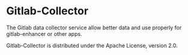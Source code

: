 Gitlab-Collector
==============

The Gitlab data collector service allow better data and use properly for gitlab-enhancer or other apps.

Gitlab-Collector is distributed under the Apache License, version 2.0.
